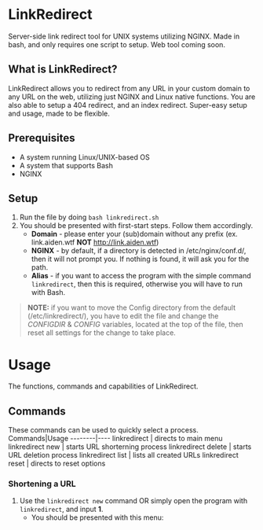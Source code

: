 # LinkRedirect
Server-side link redirect tool for UNIX systems utilizing NGINX. Made in bash, and only requires one script to setup. Web tool coming soon. 

## What is LinkRedirect?
LinkRedirect allows you to redirect from any URL in your custom domain to any URL on the web, utilizing just NGINX and Linux native functions. You are also able to setup a 404 redirect, and an index redirect. Super-easy setup and usage, made to be flexible. 

## Prerequisites 
- A system running Linux/UNIX-based OS <br>
- A system that supports Bash <br>
- NGINX

## Setup
1) Run the file by doing `bash linkredirect.sh` <br>
2) You should be presented with first-start steps. Follow them accordingly. <br>
    * **Domain** - please enter your (sub)domain without any prefix (ex. link.aiden.wtf **NOT** http://link.aiden.wtf)
    * **NGINX** - by default, if a directory is detected in /etc/nginx/conf.d/, then it will not prompt you. If nothing is found, it will ask you for the path.
    * **Alias** - if you want to access the program with the simple command `linkredirect`, then this is required, otherwise you will have to run with Bash.

> **NOTE:** if you want to move the Config directory from the default (/etc/linkredirect/), you have to edit the file and change the *CONFIGDIR* & *CONFIG* variables, located at the top of the file, then reset all settings for the change to take place.

# Usage
The functions, commands and capabilities of LinkRedirect. 

## Commands

These commands can be used to quickly select a process.
Commands|Usage
--------|----
linkredirect | directs to main menu
linkredirect new | starts URL shorterning process
linkredirect delete | starts URL deletion process
linkredirect list | lists all created URLs
linkredirect reset | directs to reset options

### Shortening a URL
1) Use the `linkredirect new` command OR simply open the program with `linkredirect`, and input **1**.
   * You should be presented with this menu:
